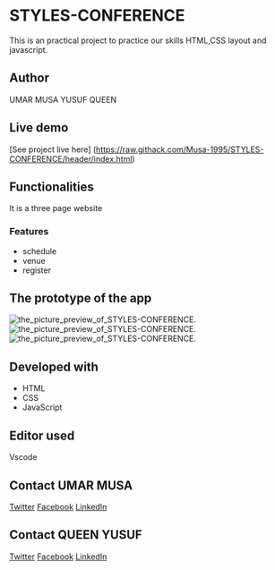 # STYLES-CONFERENCE
 This is an practical project to practice our skills HTML,CSS layout and javascript.
## Author
UMAR MUSA
YUSUF QUEEN
## Live demo
[See project live here] (https://raw.githack.com/Musa-1995/STYLES-CONFERENCE/header/index.html)

## Functionalities
It is a three page website

### Features

* schedule
* venue
* register

## The prototype of the app
![the_picture_preview_of_STYLES-CONFERENCE.](home.png "This is the home page prototype.")
![the_picture_preview_of_STYLES-CONFERENCE.](ven.png "This is the venue page prototype.")
![the_picture_preview_of_STYLES-CONFERENCE.](reg.png "This is the register prototype.")

## Developed with
* HTML
* CSS 
* JavaScript

## Editor used
Vscode

## Contact UMAR MUSA
[Twitter](https://www.twitter.com/Musa_Bin_Umar)
[Facebook](https://www.facebook.com/Binumar4/)
[LinkedIn](https://www.linkedin.com/mwlite/in/musa-umar-646502179)
## Contact QUEEN YUSUF
[Twitter](https://twitter.com/QueenYusuf8/status/1308727777152110592)
[Facebook](https://web.facebook.com/?_rdc=1&_rdr)
[LinkedIn](https://www.linkedin.com/feed/)



